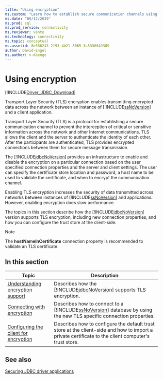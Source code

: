 ```yaml
---
title: "Using encryption"
ms.custom: "Learn how to establish secure communication channels using TLS encryption with your SQL database connections."
ms.date: "09/12/2019"
ms.prod: sql
ms.prod_service: connectivity
ms.reviewer: vanto
ms.technology: connectivity
ms.topic: conceptual
ms.assetid: 8e566243-2f93-4b21-8065-3c8336649309
author: David-Engel
ms.author: v-daenge
---
```

# Using encryption

[!INCLUDE[Driver_JDBC_Download](../../includes/driver_jdbc_download.md)]

Transport Layer Security (TLS) encryption enables transmitting encrypted data across the network between an instance of [!INCLUDE[ssNoVersion](../../includes/ssnoversion-md.md)] and a client application.  
  
Transport Layer Security (TLS) is a protocol for establishing a secure communication channel to prevent the interception of critical or sensitive information across the network and other Internet communications. TLS allows the client and the server to authenticate the identity of each other. After the participants are authenticated, TLS provides encrypted connections between them for secure message transmission.  
  
The [!INCLUDE[jdbcNoVersion](../../includes/jdbcnoversion_md.md)] provides an infrastructure to enable and disable the encryption on a particular connection based on the user specified connection properties and the server and client settings. The user can specify the certificate store location and password, a host name to be used to validate the certificate, and when to encrypt the communication channel.  
  
Enabling TLS encryption increases the security of data transmitted across networks between instances of [!INCLUDE[ssNoVersion](../../includes/ssnoversion-md.md)] and applications. However, enabling encryption does slow performance.  
  
The topics in this section describe how the [!INCLUDE[jdbcNoVersion](../../includes/jdbcnoversion_md.md)] version supports TLS encryption, including new connection properties, and how you can configure the trust store at the client-side.  
  
> [!NOTE]  
> The **hostNameInCertificate** connection property is recommended to validate an TLS certificate.  

## In this section  

| Topic                                                                                                        | Description                                                                                                                                           |
| ------------------------------------------------------------------------------------------------------------ | ----------------------------------------------------------------------------------------------------------------------------------------------------- |
| [Understanding encryption support](../../connect/jdbc/understanding-ssl-support.md)                                 | Describes how the [!INCLUDE[jdbcNoVersion](../../includes/jdbcnoversion_md.md)] supports TLS encryption.                                              |
| [Connecting with encryption](../../connect/jdbc/connecting-with-ssl-encryption.md)                       | Describes how to connect to a [!INCLUDE[ssNoVersion](../../includes/ssnoversion-md.md)] database by using the new TLS specific connection properties. |
| [Configuring the client for encryption](../../connect/jdbc/configuring-the-client-for-ssl-encryption.md) | Describes how to configure the default trust store at the client-side and how to import a private certificate to the client computer's trust store.   |
  
## See also

[Securing JDBC driver applications](../../connect/jdbc/securing-jdbc-driver-applications.md)  
